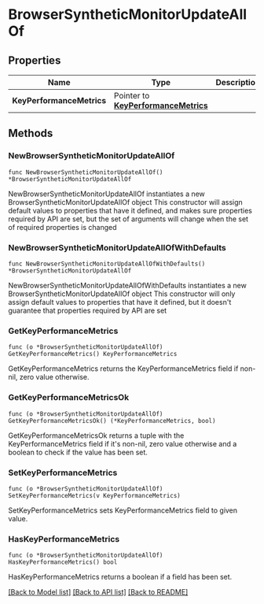 # BrowserSyntheticMonitorUpdateAllOf

## Properties

Name | Type | Description | Notes
------------ | ------------- | ------------- | -------------
**KeyPerformanceMetrics** | Pointer to [**KeyPerformanceMetrics**](KeyPerformanceMetrics.md) |  | [optional] 

## Methods

### NewBrowserSyntheticMonitorUpdateAllOf

`func NewBrowserSyntheticMonitorUpdateAllOf() *BrowserSyntheticMonitorUpdateAllOf`

NewBrowserSyntheticMonitorUpdateAllOf instantiates a new BrowserSyntheticMonitorUpdateAllOf object
This constructor will assign default values to properties that have it defined,
and makes sure properties required by API are set, but the set of arguments
will change when the set of required properties is changed

### NewBrowserSyntheticMonitorUpdateAllOfWithDefaults

`func NewBrowserSyntheticMonitorUpdateAllOfWithDefaults() *BrowserSyntheticMonitorUpdateAllOf`

NewBrowserSyntheticMonitorUpdateAllOfWithDefaults instantiates a new BrowserSyntheticMonitorUpdateAllOf object
This constructor will only assign default values to properties that have it defined,
but it doesn't guarantee that properties required by API are set

### GetKeyPerformanceMetrics

`func (o *BrowserSyntheticMonitorUpdateAllOf) GetKeyPerformanceMetrics() KeyPerformanceMetrics`

GetKeyPerformanceMetrics returns the KeyPerformanceMetrics field if non-nil, zero value otherwise.

### GetKeyPerformanceMetricsOk

`func (o *BrowserSyntheticMonitorUpdateAllOf) GetKeyPerformanceMetricsOk() (*KeyPerformanceMetrics, bool)`

GetKeyPerformanceMetricsOk returns a tuple with the KeyPerformanceMetrics field if it's non-nil, zero value otherwise
and a boolean to check if the value has been set.

### SetKeyPerformanceMetrics

`func (o *BrowserSyntheticMonitorUpdateAllOf) SetKeyPerformanceMetrics(v KeyPerformanceMetrics)`

SetKeyPerformanceMetrics sets KeyPerformanceMetrics field to given value.

### HasKeyPerformanceMetrics

`func (o *BrowserSyntheticMonitorUpdateAllOf) HasKeyPerformanceMetrics() bool`

HasKeyPerformanceMetrics returns a boolean if a field has been set.


[[Back to Model list]](../README.md#documentation-for-models) [[Back to API list]](../README.md#documentation-for-api-endpoints) [[Back to README]](../README.md)


